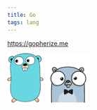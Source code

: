 ```yaml
---
title: Go 
tags: lang
---
```



<https://gopherize.me>

<img src="/static/img/gopher.svg" style="max-height:7rem">


<img src="/static/img/gopherize.png" style="max-height:7rem">
